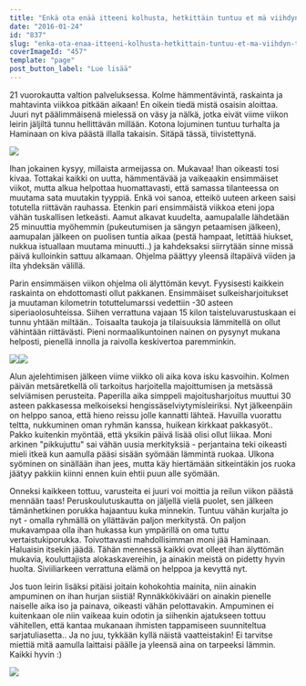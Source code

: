 ```yaml
---
title: "Enkä ota enää itteeni kolhusta, hetkittäin tuntuu et mä viihdyn tääl solmussa."
date: "2016-01-24"
id: "837"
slug: "enka-ota-enaa-itteeni-kolhusta-hetkittain-tuntuu-et-ma-viihdyn-taal-solmussa"
coverImageId: "457"
template: "page"
post_button_label: "Lue lisää"
---
```


21 vuorokautta valtion palveluksessa. Kolme hämmentävintä, raskainta ja mahtavinta viikkoa pitkään aikaan! En oikein tiedä mistä osaisin aloittaa. Juuri nyt päälimmäisenä mielessä on väsy ja nälkä, jotka eivät viime viikon leirin jäljiltä tunnu hellittävän millään. Kotona lojuminen tuntuu turhalta ja Haminaan on kiva päästä illalla takaisin. Sitäpä tässä, tiivistettynä.

  

[![](/images/2016-01-04-2B01.44.04-2B2.png)](https://qpm.kda.mybluehost.me/wp-content/uploads/2016/01/2016-01-04-2B01.44.04-2B2.png)

  

Ihan jokainen kysyy, millaista armeijassa on. Mukavaa! Ihan oikeasti tosi kivaa. Tottakai kaikki on uutta, hämmentävää ja vaikeaakin ensimmäiset viikot, mutta alkua helpottaa huomattavasti, että samassa tilanteessa on muutama sata muutakin tyyppiä. Enkä voi sanoa, etteikö uuteen arkeen saisi totutella riittävän rauhassa. Etenkin pari ensimmäistä viikkoa eteni jopa vähän tuskallisen letkeästi. Aamut alkavat kuudelta, aamupalalle lähdetään 25 minuuttia myöhemmin (pukeutumisen ja sängyn petaamisen jälkeen), aamupalan jälkeen on puolisen tuntia aikaa (pestä hampaat, letittää hiukset, nukkua istuallaan muutama minuutti..) ja kahdeksaksi siirrytään sinne missä päivä kulloinkin sattuu alkamaan. Ohjelma päättyy yleensä iltapäivä viiden ja ilta yhdeksän välillä.

  

Parin ensimmäisen viikon ohjelma oli älyttömän kevyt. Fyysisesti kaikkein raskainta on ehdottomasti ollut pakkanen. Ensimmäiset sulkeisharjoitukset ja muutaman kilometrin totuttelumarssi vedettiin -30 asteen siperiaolosuhteissa. Siihen verrattuna vajaan 15 kilon taisteluvarustuskaan ei tunnu yhtään miltään.. Toisaalta taukoja ja tilaisuuksia lämmitellä on ollut vähintään riittävästi. Pieni normaalikuntoinen nainen on pysynyt mukana helposti, pienellä innolla ja raivolla keskivertoa paremminkin.

  

[![](/images/2016-01-18-2B04.46.56-2B1-1-200x300.png)](https://qpm.kda.mybluehost.me/wp-content/uploads/2016/01/2016-01-18-2B04.46.56-2B1-1.png)[![](/images/2016-01-21-2B04.46.52-2B1-200x300.png)](https://qpm.kda.mybluehost.me/wp-content/uploads/2016/01/2016-01-21-2B04.46.52-2B1.png)

  

Alun ajelehtimisen jälkeen viime viikko oli aika kova isku kasvoihin. Kolmen päivän metsäretkellä oli tarkoitus harjoitella majoittumisen ja metsässä selviämisen perusteita. Paperilla aika simppeli majoitusharjoitus muuttui 30 asteen pakkasessa melkoiseksi hengissäselviytymisleiriksi. Nyt jälkeenpäin on helppo sanoa, että hieno reissu jolle kannatti lähteä. Havuilla vuorattu teltta, nukkuminen oman ryhmän kanssa, huikean kirkkaat pakkasyöt.. Pakko kuitenkin myöntää, että yksikin päivä lisää olisi ollut liikaa. Moni arkinen "pikkujuttu" sai vähän uusia merkityksiä - perjantaina teki oikeasti mieli itkeä kun aamulla pääsi sisään syömään lämmintä ruokaa. Ulkona syöminen on sinällään ihan jees, mutta käy hiertämään sitkeintäkin jos ruoka jäätyy pakkiin kiinni ennen kuin ehtii puun alle syömään.

  

Onneksi kaikkeen tottuu, varusteita ei juuri voi moittia ja reilun viikon päästä mennään taas! Peruskoulutuskautta on jäljellä vielä puolet, sen jälkeen tämänhetkinen porukka hajaantuu kuka minnekin. Tuntuu vähän kurjalta jo nyt - omalla ryhmällä on yllättävän paljon merkitystä. On paljon mukavampaa olla ihan hukassa kun ympärillä on oma tuttu vertaistukiporukka. Toivottavasti mahdollisimman moni jää Haminaan. Haluaisin itsekin jäädä. Tähän mennessä kaikki ovat olleet ihan älyttömän mukavia, kouluttajista alokaskavereihin, ja ainakin meistä on pidetty hyvin huolta. Siviiliarkeen verrattuna elämä on helppoa ja kevyttä nyt.

  

Jos tuon leirin lisäksi pitäisi joitain kohokohtia mainita, niin ainakin ampuminen on ihan hurjan siistiä! Rynnäkkökivääri on ainakin pienelle naiselle aika iso ja painava, oikeasti vähän pelottavakin. Ampuminen ei kuitenkaan ole niin vaikeaa kuin odotin ja siihenkin ajatukseen tottuu vähitellen, että kantaa mukanaan ihmisten tappamiseen suunniteltua sarjatuliasetta.. Ja no juu, tykkään kyllä näistä vaatteistakin! Ei tarvitse miettiä mitä aamulla laittaisi päälle ja yleensä aina on tarpeeksi lämmin. Kaikki hyvin :)

  

[![](/images/2016-01-04-2B08.10.41-2B1.png)](https://qpm.kda.mybluehost.me/wp-content/uploads/2016/01/2016-01-04-2B08.10.41-2B1.png)
